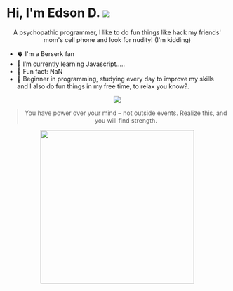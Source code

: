 
Hi, I'm Edson D. ![](https://img.shields.io/badge/stars%20⭐-1245-yellow) 
==

<p align="center"> A psychopathic programmer, I like to do fun things like hack my friends' mom's cell phone and look for nudity! (I'm kidding)</p> 


- 🫀 I'm a Berserk fan                      
- 🎯 I’m currently learning Javascript.....  
- 🥁 Fun fact: NaN
- 🌱 Beginner in programming, studying every day to improve my skills <br/> and I also do fun things in my free time, to relax you know?.

<p align="center">
  <a href="https://ski">
    <img src="https://skillicons.dev/icons?i=js,html,css,nodejs,bash,linux,vim" />
  </a>
</p>

<div align="center">

>You have power over your mind – not outside events. Realize this, and you will find strength.
    
</div>
<p align="center">
  <a href="https://letterboxd.com/mayber" >
    <img width="350" src="https://letterboxdbadgefilm.vercel.app/?profile=mayber&theme=dark" />
  </a>
</p>





